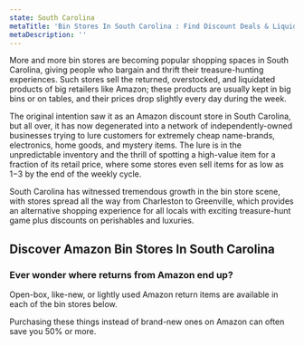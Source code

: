 ```yaml
---
state: South Carolina
metaTitle: 'Bin Stores In South Carolina : Find Discount Deals & Liquidation Bins'
metaDescription: ''
---
```


More and more bin stores are becoming popular shopping spaces in South Carolina, giving people who bargain and thrift their treasure-hunting experiences. Such stores sell the returned, overstocked, and liquidated products of big retailers like Amazon; these products are usually kept in big bins or on tables, and their prices drop slightly every day during the week. 

The original intention saw it as an Amazon discount store in South Carolina, but all over, it has now degenerated into a network of independently-owned businesses trying to lure customers for extremely cheap name-brands, electronics, home goods, and mystery items. The lure is in the unpredictable inventory and the thrill of spotting a high-value item for a fraction of its retail price, where some stores even sell items for as low as $1-$3 by the end of the weekly cycle. 

South Carolina has witnessed tremendous growth in the bin store scene, with stores spread all the way from Charleston to Greenville, which provides an alternative shopping experience for all locals with exciting treasure-hunt game plus discounts on perishables and luxuries.

## Discover Amazon Bin Stores In South Carolina 

### &#xA;Ever wonder where returns from Amazon end up? &#xA;


 Open-box, like-new, or lightly used Amazon return items are available in each of the bin stores below. 

Purchasing these things instead of brand-new ones on Amazon can often save you 50% or more.
